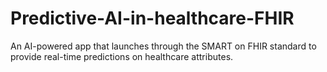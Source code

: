 # Predictive-AI-in-healthcare-FHIR
An AI-powered app that launches through the SMART on FHIR standard to provide real-time predictions on healthcare attributes.
